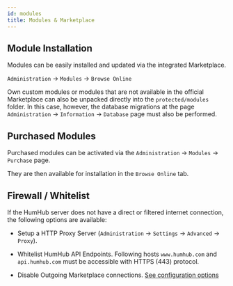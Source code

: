 ```yaml
---
id: modules
title: Modules & Marketplace
---
```



## Module Installation

Modules can be easily installed and updated via the integrated Marketplace.

`Administration` -> `Modules` -> `Browse Online`

Own custom modules or modules that are not available in the official Marketplace can also be unpacked directly into the `protected/modules` folder. 
In this case, however, the database migrations at the page `Administration` -> `Information` -> `Database` page must also be performed. 


## Purchased Modules


Purchased modules can be activated via the `Administration` -> `Modules` -> `Purchase` page.

They are then available for installation in the `Browse Online` tab.


## Firewall / Whitelist

If the HumHub server does not have a direct or filtered internet connection, the following options are available:

- Setup a HTTP Proxy Server (`Administration` -> `Settings` -> `Advanced` -> `Proxy`).

- Whitelist HumHub API Endpoints. Following hosts `www.humhub.com` and `api.humhub.com` must be accessible with HTTPS (443) protocol.

- Disable Outgoing Marketplace connections. [See configuration options](config-options.md#marketplace)
